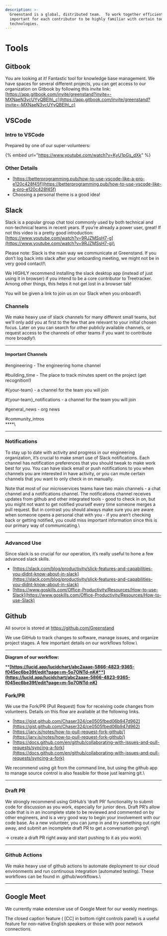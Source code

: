 ```yaml
---
description: >-
  Greenstand is a global, distributed team.  To work together efficiently, it’s
  important for each contributor to be highly familiar with certain tools and
  technologies.
---
```


# Tools

## Gitbook

You are looking at it!  Fantastic tool for knowledge base management.  We have spaces for several different projects, you can get access to our organization on Gitbook by following this invite link: [https://app.gitbook.com/invite/greenstand?invite=-MXNaeN3vcUYyQBElh\_c](https://app.gitbook.com/invite/greenstand?invite=-MXNaeN3vcUYyQBElh\_c)

## VSCode

### Intro to VSCode&#x20;

Prepared by one of our super-volunteers:&#x20;

{% embed url="https://www.youtube.com/watch?v=KyU1pGs_dXk" %}

### Other Details

* [https://betterprogramming.pub/how-to-use-vscode-like-a-pro-e120c428f45f](https://betterprogramming.pub/how-to-use-vscode-like-a-pro-e120c428f45f)
* Choosing a personal theme is a good idea!

## **Slack**

Slack is a popular group chat tool commonly used by both technical and non-technical teams in recent years.  If you’re already a power user, great!  If not this video is a pretty good introduction: [https://www.youtube.com/watch?v=9RJZMSsH7-g](https://www.youtube.com/watch?v=9RJZMSsH7-g)\


Please note: Slack is the main way we communicate at Greenstand.  If you don’t log back into slack after your onboarding meeting, we might not be in very good contact!\


We HIGHLY recommend installing the slack desktop app (instead of just using it in browser) if you intend to be a core contributor to Treetracker.  Among other things, this helps it not get lost in a browser tab!

You will be given a link to join us on our Slack when you onboard!\


### **Channels**

We make heavy use of slack channels for many different small teams, but we’ll only add you at first to the few that are relevant to your initial chosen focus.  Later on you can search for other publicly available channels, or request access to the channels of other teams if you want to contribute more broadly!\
****

#### **Important Channels**

\#engineering - The engineering home channel

\#building\_time - The place to track minutes spent on the project (get recognition!)

\#{your-team} - a channel for the team you will join

\#{your-team}\_notifications - a channel for the team you will join

\#general\_news - org news

\#community\_intros\
****\
****

### **Notifications**

To stay up to date with activity and progress in our engineering organization, it’s crucial to make smart use of Slack notifications.  Each channel has notification preferences that you should tweak to make work best for you.  You can have slack email or push notifications to you when channels you are interested in have activity, or you can mute certain channels that you want to only check in on manually. &#x20;

Note that most of our microservices teams have two main channels - a chat channel and a notifications channel.  The notifications channel receives updates from github and other integrated tools - good to check in on, but you might not want to get notified yourself every time someone merges a pull request.  But in contrast you should always make sure you are aware when someone opens a personal chat with you - if you aren’t checking back or getting notified, you could miss important information since this is our primary way of communicating.\
****

### **Advanced Use**

Since slack is so crucial for our operation, it’s really useful to hone a few advanced slack skills.

* [https://slack.com/blog/productivity/slick-features-and-capabilities-you-didnt-know-about-in-slack](https://slack.com/blog/productivity/slick-features-and-capabilities-you-didnt-know-about-in-slack)
* [https://www.goskills.com/Office-Productivity/Resources/How-to-use-Slack](https://www.goskills.com/Office-Productivity/Resources/How-to-use-Slack)

## Github

All source is stored at [https://github.com/Greenstand ](https://github.com/Greenstand)

We use GitHub to track changes to software, manage issues, and organize project stages.  A few important details on our workflows follow.\
****

**Diagram of our workflow:**

****[**https://lucid.app/lucidchart/abc2aaae-5866-4823-9365-f045ec6be39f/edit?page=m-5o7ONTd-nK#**](https://lucid.app/lucidchart/abc2aaae-5866-4823-9365-f045ec6be39f/edit?page=m-5o7ONTd-nK)****

### **Fork/PR**

We use the Fork/PR (Pull Request) flow for receiving code changes from volunteers.  Details on this flow are available at the following links.

* [https://gist.github.com/Chaser324/ce0505fbed06b947d962](https://gist.github.com/Chaser324/ce0505fbed06b947d962)
* [https://jarv.is/notes/how-to-pull-request-fork-github/](https://jarv.is/notes/how-to-pull-request-fork-github/)
* [https://docs.github.com/en/github/collaborating-with-issues-and-pull-requests/syncing-a-fork](https://docs.github.com/en/github/collaborating-with-issues-and-pull-requests/syncing-a-fork)

We recommend using git from the command line, but using the github app to manage source control is also feasible for those just learning git.\
****

### **Draft PR**

We strongly recommend using GitHub’s ‘draft PR’ functionality to submit code for discussion as you work, especially for junior devs.  Draft PR’s allow code that is in an incomplete state to be reviewed and commented on by other engineers, and is a very good way to begin your involvement with our code base.   As a new volunteer, you can jump in and try something out right away, and submit an incomplete draft PR to get a conversation going!\


\-> create a draft PR right away and start pushing to it as you work\
****

### **Github Actions**

We make heavy use of github actions to automate deployment to our cloud environments and run continuous integration (automated testing).  These workflows can be found in .github/workflows.\
****

## **Google Meet**

We currently make extensive use of Google Meet for our weekly meetings. &#x20;

The closed caption feature  ( \[CC] in bottom right controls panel) is a useful feature for non-native English speakers or those with poor network connections.&#x20;

##
